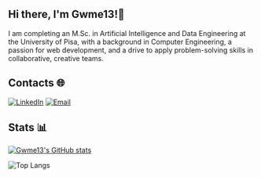 ## Hi there, I'm Gwme13!👋
I am completing an M.Sc. in Artificial Intelligence and Data Engineering at the University of Pisa, with a background in Computer Engineering, a passion for web development, and a drive to apply problem-solving skills in collaborative, creative teams.

## Contacts 🌐
[![LinkedIn](https://img.shields.io/badge/-LinkedIn-blue?style=flat&logo=linkedin&logoColor=white)](https://www.linkedin.com/in/mattia-gemelli/)
[![Email](https://img.shields.io/badge/-Email-red?style=flat&logo=gmail&logoColor=white)](mailto:gemellimattia8gmail.com)

## Stats  📊
[![Gwme13's GitHub stats](https://github-readme-stats.vercel.app/api?username=Gwme13&show_icons=true&theme=transparent&hide=issues)](https://github.com/anuraghazra/github-readme-stats)



![Top Langs](https://github-readme-stats.vercel.app/api/top-langs/?username=Gwme13&layout=compact&hide=Ruby&theme=transparent)

